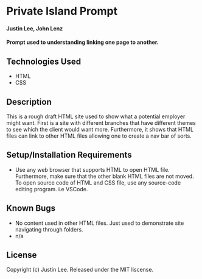 # Private Island Prompt

#### Justin Lee, John Lenz

#### Prompt used to understanding linking one page to another.

## Technologies Used

* HTML
* CSS

## Description

This is a rough draft HTML site used to show what a potential employer might want. First is a site with different branches that have different themes to see which the client would want more. Furthermore, it shows that HTML files can link to other HTML files allowing one to create a nav bar of sorts.

## Setup/Installation Requirements

* Use any web browser that supports HTML to open HTML file. Furthermore, make sure that the other blank HTML files are not moved. To open source code of HTML and CSS file, use any source-code editing program. i.e VSCode.

## Known Bugs

* No content used in other HTML files. Just used to demonstrate site navigating through folders.
* n/a

## License

Copyright (c) Justin Lee. Released under the MIT liscense.
